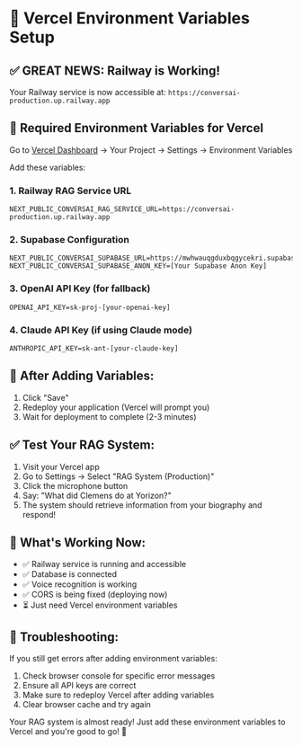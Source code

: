 # 🚀 Vercel Environment Variables Setup

## ✅ GREAT NEWS: Railway is Working!

Your Railway service is now accessible at: `https://conversai-production.up.railway.app`

## 🔧 Required Environment Variables for Vercel

Go to [Vercel Dashboard](https://vercel.com/dashboard) → Your Project → Settings → Environment Variables

Add these variables:

### 1. Railway RAG Service URL
```
NEXT_PUBLIC_CONVERSAI_RAG_SERVICE_URL=https://conversai-production.up.railway.app
```

### 2. Supabase Configuration
```
NEXT_PUBLIC_CONVERSAI_SUPABASE_URL=https://mwhwauqgduxbqgycekri.supabase.co
NEXT_PUBLIC_CONVERSAI_SUPABASE_ANON_KEY=[Your Supabase Anon Key]
```

### 3. OpenAI API Key (for fallback)
```
OPENAI_API_KEY=sk-proj-[your-openai-key]
```

### 4. Claude API Key (if using Claude mode)
```
ANTHROPIC_API_KEY=sk-ant-[your-claude-key]
```

## 🔄 After Adding Variables:

1. Click "Save"
2. Redeploy your application (Vercel will prompt you)
3. Wait for deployment to complete (2-3 minutes)

## ✅ Test Your RAG System:

1. Visit your Vercel app
2. Go to Settings → Select "RAG System (Production)"
3. Click the microphone button
4. Say: "What did Clemens do at Yorizon?"
5. The system should retrieve information from your biography and respond!

## 🎯 What's Working Now:

- ✅ Railway service is running and accessible
- ✅ Database is connected
- ✅ Voice recognition is working
- ✅ CORS is being fixed (deploying now)
- ⏳ Just need Vercel environment variables

## 📝 Troubleshooting:

If you still get errors after adding environment variables:
1. Check browser console for specific error messages
2. Ensure all API keys are correct
3. Make sure to redeploy Vercel after adding variables
4. Clear browser cache and try again

Your RAG system is almost ready! Just add these environment variables to Vercel and you're good to go! 🎉